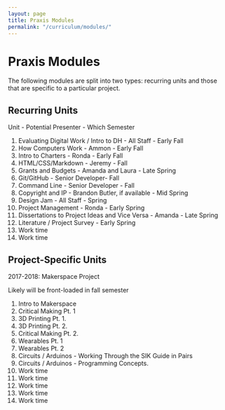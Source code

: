 ```yaml
---
layout: page
title: Praxis Modules
permalink: "/curriculum/modules/"
---
```


# Praxis Modules

The following modules are split into two types: recurring units and those that are specific to a particular project.

## Recurring Units

Unit - Potential Presenter - Which Semester

1. Evaluating Digital Work / Intro to DH - All Staff - Early Fall
2. How Computers Work - Ammon - Early Fall
3. Intro to Charters - Ronda - Early Fall
4. HTML/CSS/Markdown - Jeremy - Fall
5. Grants and Budgets - Amanda and Laura - Late Spring
6. Git/GitHub - Senior Developer- Fall
7. Command Line - Senior Developer - Fall
8. Copyright and IP - Brandon Butler, if available - Mid Spring
9. Design Jam - All Staff - Spring
10. Project Management - Ronda - Early Spring
11. Dissertations to Project Ideas and Vice Versa - Amanda - Late Spring
12. Literature / Project Survey - Early Spring
13. Work time
14. Work time

## Project-Specific Units

2017-2018: Makerspace Project

Likely will be front-loaded in fall semester

1. Intro to Makerspace
2. Critical Making Pt. 1
3. 3D Printing Pt. 1.
4. 3D Printing Pt. 2.
5. Critical Making Pt. 2.
6. Wearables Pt. 1
7. Wearables Pt. 2
8. Circuits / Arduinos - Working Through the SIK Guide in Pairs
9. Circuits / Arduinos - Programming Concepts.
10. Work time
11. Work time
12. Work time
13. Work time
14. Work time
